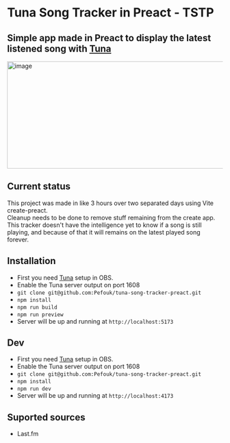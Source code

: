 # Tuna Song Tracker in Preact - TSTP

## Simple app made in Preact to display the latest listened song with [Tuna](https://obsproject.com/forum/resources/tuna.843/)
<img width="838" height="250" alt="image" src="https://github.com/user-attachments/assets/172dbfc1-a642-419e-8ac3-f34511552839" />

## Current status
This project was made in like 3 hours over two separated days using Vite create-preact.  
Cleanup needs to be done to remove stuff remaining from the create app.  
This tracker doesn't have the intelligence yet to know if a song is still playing, and because of that it will remains on the latest played song forever.

## Installation
- First you need [Tuna](https://obsproject.com/forum/resources/tuna.843/) setup in OBS.
- Enable the Tuna server output on port 1608
- `git clone git@github.com:Pefouk/tuna-song-tracker-preact.git`
- `npm install`
- `npm run build`
- `npm run preview`
- Server will be up and running at `http://localhost:5173`

## Dev
- First you need [Tuna](https://obsproject.com/forum/resources/tuna.843/) setup in OBS.
- Enable the Tuna server output on port 1608
- `git clone git@github.com:Pefouk/tuna-song-tracker-preact.git`
- `npm install`
- `npm run dev`
- Server will be up and running at `http://localhost:4173`

## Suported sources
- Last.fm
